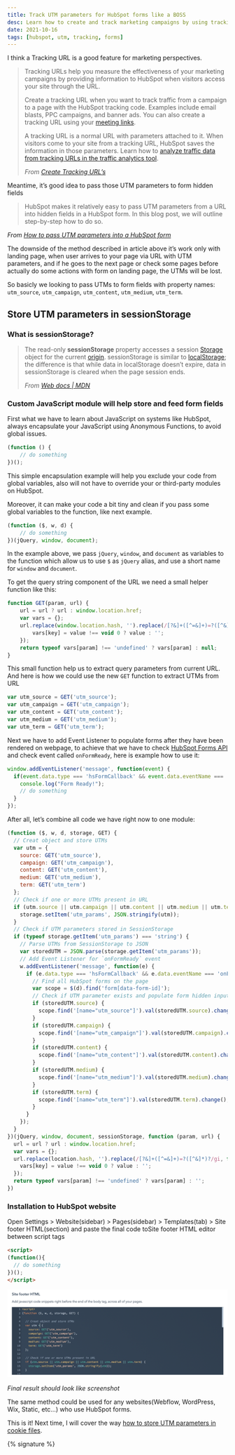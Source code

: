```yaml
---
title: Track UTM parameters for HubSpot forms like a BOSS
desc: Learn how to create and track marketing campaigns by using tracking URLs with HubSpot. Pass UTM parameters to hidden form fields using JavaScript. Store and feed form fields in sessionStorage. Install the code in the site footer of your HubSpot website.
date: 2021-10-16
tags: [hubspot, utm, tracking, forms]
---
```


I think a Tracking URL is a good feature for marketing perspectives.

> Tracking URLs help you measure the effectiveness of your marketing campaigns by providing information to HubSpot when
> visitors access your site through the URL.
>
>Create a tracking URL when you want to track traffic from a campaign to a page with the HubSpot tracking code. Examples
> include email blasts, PPC campaigns, and banner ads. You can also create a tracking URL using
> your [meeting links](https://knowledge.hubspot.com/meetings-tool/create-and-edit-scheduling-pages).
>
> A tracking URL is a normal URL with parameters attached to it. When visitors come to your site from a tracking URL,
> HubSpot saves the information in those parameters. Learn how
> to [analyze traffic data from tracking URLs in the traffic
> analytics tool](https://knowledge.hubspot.com/reports/analyze-your-site-traffic-with-the-traffic-analytics-tool#analyze-your-traffic-using-the-utm-parameters-tab).
>
> *From [Create Tracking URL’s](https://knowledge.hubspot.com/settings/how-do-i-create-a-tracking-url)*

Meantime, it’s good idea to pass those UTM parameters to form hidden fields

> HubSpot makes it relatively easy to pass UTM parameters from a URL into hidden fields in a HubSpot form. In this blog
> post, we will outline step-by-step how to do so.
>
>
*From [How to pass UTM parameters into a HubSpot form](https://align.ly/blog/how-to-pass-utm-parameters-into-a-hubspot-form/)*

The downside of the method described in article above it’s work only with landing page, when user arrives to your page
via URL with UTM parameters, and if he goes to the next page or check some pages before actually do some actions with
form on landing page, the UTMs will be lost.

So basicly we looking to pass UTMs to form fields with property
names: `utm_source`, `utm_campaign`, `utm_content`, `utm_medium`, `utm_term`.

## Store UTM parameters in sessionStorage

### What is sessionStorage?

> The read-only **sessionStorage** property accesses a
> session [Storage](https://developer.mozilla.org/en-US/docs/Web/API/Storage) object for the
> current [origin](https://developer.mozilla.org/en-US/docs/Glossary/Origin). sessionStorage is
> similar to [localStorage](https://developer.mozilla.org/en-US/docs/Web/API/Window/localStorage); the difference is
> that while data in localStorage doesn’t expire, data in sessionStorage is
> cleared when the page session ends.
>
> *From [Web docs | MDN](https://developer.mozilla.org/en-US/docs/Web/API/Window/sessionStorage)*

### Custom JavaScript module will help store and feed form fields

First what we have to learn about JavaScript on systems like HubSpot, always encapsulate your JavaScript using Anonymous
Functions, to avoid global issues.

```js
(function () {
	// do something
})();
```

This simple encapsulation example will help you exclude your code from global variables, also will not have to override
your or third-party modules on HubSpot.

Moreover, it can make your code a bit tiny and clean if you pass some global variables to the function, like next
example.

```js
(function ($, w, d) {
	// do something
})(jQuery, window, document);
```

In the example above, we pass `jQuery`, `window`, and `document` as variables to the function which allow us to use `$`
as
`jQuery` alias, and use a short name for `window` and `document`.

To get the query string component of the URL we need a small helper function like this:

```js
function GET(param, url) {
	url = url ? url : window.location.href;
	var vars = {};
	url.replace(window.location.hash, '').replace(/[?&]+([^=&]+)=?([^&]*)?/gi, function (m, key, value) {
		vars[key] = value !== void 0 ? value : '';
	});
	return typeof vars[param] !== 'undefined' ? vars[param] : null;
}
```

This small function help us to extract query parameters from current URL. And here is how we could use the new `GET`
function to extract UTMs from URL

```js
var utm_source = GET('utm_source');
var utm_campaign = GET('utm_campaign');
var utm_content = GET('utm_content');
var utm_medium = GET('utm_medium');
var utm_term = GET('utm_term');
```

Next we have to add Event Listener to populate forms after they have been rendered on webpage, to achieve that we have
to check [HubSpot Forms API](https://legacydocs.hubspot.com/global-form-events) and check event called `onFormReady`, here is example how to use it:

```js
window.addEventListener('message', function(event) {
  if(event.data.type === 'hsFormCallback' && event.data.eventName === 'onFormReady') {
    console.log("Form Ready!");
    // do something
  }
});
```

After all, let’s combine all code we have right now to one module:

```js
(function ($, w, d, storage, GET) {
  // Creat object and store UTMs
  var utm = {
    source: GET('utm_source'),
    campaign: GET('utm_campaign'),
    content: GET('utm_content'),
    medium: GET('utm_medium'),
    term: GET('utm_term')
  };
  // Check if one or more UTMs present in URL
  if (utm.source || utm.campaign || utm.content || utm.medium || utm.term) {
    storage.setItem('utm_params', JSON.stringify(utm));
  }
  // Check if UTM parameters stored in SessionStorage
  if (typeof storage.getItem('utm_params') === 'string') {
    // Parse UTMs from SessionStorage to JSON
    var storedUTM = JSON.parse(storage.getItem('utm_params'));
    // Add Event Listener for `onFormReady` event
    w.addEventListener('message', function(e) {
      if (e.data.type === 'hsFormCallback' && e.data.eventName === 'onFormReady') {
        // Find all HubSpot forms on the page
        var scope = $(d).find('form[data-form-id]');
        // Check if UTM parameter exists and populate form hidden input fields
        if (storedUTM.source) {
          scope.find('[name="utm_source"]').val(storedUTM.source).change();
        }
        if (storedUTM.campaign) {
          scope.find('[name="utm_campaign"]').val(storedUTM.campaign).change();
        }
        if (storedUTM.content) {
          scope.find('[name="utm_content"]').val(storedUTM.content).change();
        }
        if (storedUTM.medium) {
          scope.find('[name="utm_medium"]').val(storedUTM.medium).change();
        }
        if (storedUTM.term) {
          scope.find('[name="utm_term"]').val(storedUTM.term).change();
        }
      }
    });
  }
})(jQuery, window, document, sessionStorage, function (param, url) {
  url = url ? url : window.location.href;
  var vars = {};
  url.replace(location.hash, '').replace(/[?&]+([^=&]+)=?([^&]*)?/gi, function (m, key, value) {
    vars[key] = value !== void 0 ? value : '';
  });
  return typeof vars[param] !== 'undefined' ? vars[param] : '';
})
```

### Installation to HubSpot website

Open Settings > Website(sidebar) > Pages(sidebar) > Templates(tab) > Site footer HTML(section) and paste the final code toSite footer HTML editor between script tags

```html
<script>
(function(){
  // do something
})();
</script>
```

<img src="./hubsput-site-footer-html-editor.png" alt="HubSpot Site Footer HTML Editor" eleventy:widths="900">

*Final result should look like screenshot*

The same method could be used for any websites(Webflow, WordPress, Wix, Static, etc…) who use HubSpot forms.

This is it! Next time, I will cover the way [how to store UTM parameters in cookie files](/blog/keep-track-utm-parameters-for-hubspot-forms-like-cookie-monster/).

{% signature %}
